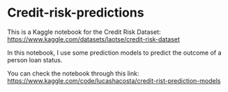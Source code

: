 # Credit-risk-predictions

This is a Kaggle notebook for the Credit Risk Dataset: https://www.kaggle.com/datasets/laotse/credit-risk-dataset

In this notebook, I use some prediction models to predict the outcome of a person loan status.

You can check the notebook through this link:  https://www.kaggle.com/code/lucashacosta/credit-rist-prediction-models
